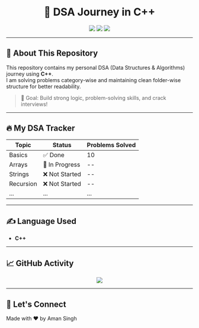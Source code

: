 <h1 align="center">🚀 DSA Journey in C++</h1>

<p align="center">
  <img src="https://img.shields.io/badge/C%2B%2B-DSA-blue.svg?style=for-the-badge&logo=c%2B%2B" />
  <img src="https://img.shields.io/badge/Code-Everyday-success?style=for-the-badge" />
  <img src="https://img.shields.io/github/last-commit/Aman-toad/DSA?style=for-the-badge" />
</p>

---

## 📌 About This Repository

This repository contains my personal DSA (Data Structures & Algorithms) journey using **C++**.  
I am solving problems category-wise and maintaining clean folder-wise structure for better readability.

> 🧠 Goal: Build strong logic, problem-solving skills, and crack interviews!

---

## 🔥 My DSA Tracker

| Topic              | Status     | Problems Solved |
|-------------------|------------|------------------|
| Basics             | ✅ Done     | 10               |
| Arrays             | 🚧 In Progress | --              |
| Strings            | ❌ Not Started | --            |
| Recursion          | ❌ Not Started | --            |
| ...                | ...        | ...              |

---

## ✍️ Language Used
- **C++**

---

## 📈 GitHub Activity

<p align="center">
  <img src="https://github-readme-streak-stats.herokuapp.com/?user=Aman-toad&theme=tokyonight" />
</p>

---

## 🤝 Let's Connect

Made with ❤️ by Aman Singh  

